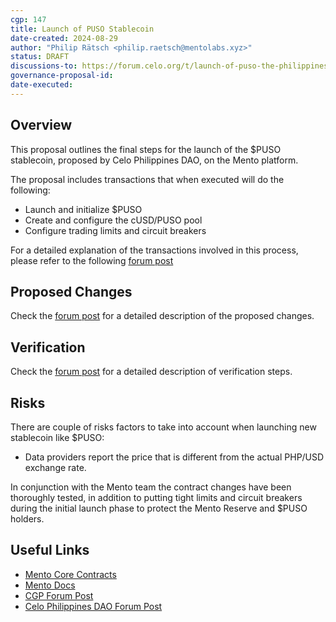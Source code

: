 ```yaml
---
cgp: 147
title: Launch of PUSO Stablecoin
date-created: 2024-08-29
author: "Philip Rätsch <philip.raetsch@mentolabs.xyz>"
status: DRAFT
discussions-to: https://forum.celo.org/t/launch-of-puso-the-philippines-first-community-led-stablecoin/8786/10?u=philbow61
governance-proposal-id:
date-executed:
---
```


## Overview

This proposal outlines the final steps for the launch of the $PUSO stablecoin, proposed by Celo Philippines DAO, on the Mento platform.

The proposal includes transactions that when executed will do the following:

- Launch and initialize $PUSO
- Create and configure the cUSD/PUSO pool
- Configure trading limits and circuit breakers

For a detailed explanation of the transactions involved in this process, please refer to the following [forum post](https://forum.celo.org/t/launch-of-puso-the-philippines-first-community-led-stablecoin/8786/10?u=philbow61)

## Proposed Changes

Check the [forum post](https://forum.celo.org/t/launch-of-puso-the-philippines-first-community-led-stablecoin/8786/10?u=philbow61) for a detailed description of the proposed changes.

## Verification

Check the [forum post](https://forum.celo.org/t/launch-of-puso-the-philippines-first-community-led-stablecoin/8786/10?u=philbow61) for a detailed description of verification steps.

## Risks

There are couple of risks factors to take into account when launching new stablecoin like $PUSO:

- Data providers report the price that is different from the actual PHP/USD exchange rate.

In conjunction with the Mento team the contract changes have been thoroughly tested, in addition to putting tight limits and circuit breakers during the initial launch phase to protect the Mento Reserve and $PUSO holders.

## Useful Links

- [Mento Core Contracts](https://github.com/mento-protocol/mento-core)
- [Mento Docs](https://docs.mento.org)
- [CGP Forum Post](https://forum.celo.org/t/launch-of-puso-the-philippines-first-community-led-stablecoin/8786/10?u=philbow61)
- [Celo Philippines DAO Forum Post](https://forum.celo.org/t/launch-of-puso-the-philippines-first-community-led-stablecoin/8786)
